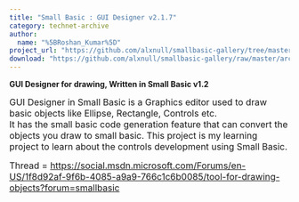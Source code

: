 ```yaml
---
title: "Small Basic : GUI Designer v2.1.7"
category: technet-archive
author:
  name: "%5BRoshan_Kumar%5D"
project_url: "https://github.com/alxnull/smallbasic-gallery/tree/master/archive/Small_Basic___GUI_Designer_v2.1.7"
download: "https://github.com/alxnull/smallbasic-gallery/raw/master/archive/Small_Basic___GUI_Designer_v2.1.7/GUI Designer v2.1.7.zip"
---
```


<b>GUI Designer for drawing, Written in Small Basic v1.2</b>

<DIV id=longDesc>
<P><SPAN style="FONT-SIZE: medium">GUI Designer in Small Basic is a Graphics editor used to draw basic objects like Ellipse, Rectangle, Controls etc.</SPAN><BR><SPAN style="FONT-SIZE: medium">It has the small basic code generation feature that can convert the objects you draw to small basic. This project is my learning</SPAN><BR><SPAN style="FONT-SIZE: medium">project to learn about the controls development using Small Basic.</SPAN></P>
<P><SPAN style="FONT-SIZE: medium">Thread =&nbsp;</SPAN><A style="FONT-SIZE: medium" href="https://social.msdn.microsoft.com/Forums/en-US/1f8d92af-9f6b-4085-a9a9-766c1c6b0085/tool-for-drawing-objects?forum=smallbasic">https://social.msdn.microsoft.com/Forums/en-US/1f8d92af-9f6b-4085-a9a9-766c1c6b0085/tool-for-drawing-objects?forum=smallbasic</A></P></DIV>
